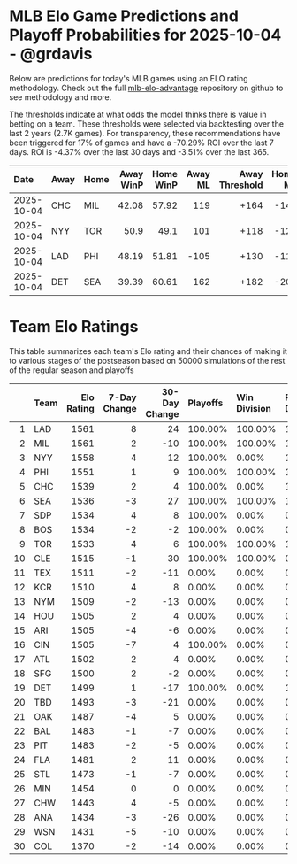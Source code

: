 # MLB Elo Game Predictions and Playoff Probabilities for 2025-10-04 - @grdavis
Below are predictions for today's MLB games using an ELO rating methodology. Check out the full [mlb-elo-advantage](https://github.com/grdavis/mlb-elo-advantage) repository on github to see methodology and more.

The thresholds indicate at what odds the model thinks there is value in betting on a team. These thresholds were selected via backtesting over the last 2 years (2.7K games). For transparency, these recommendations have been triggered for 17% of games and have a -70.29% ROI over the last 7 days. ROI is -4.37% over the last 30 days and -3.51% over the last 365.

| Date       | Away   | Home   |   Away WinP |   Home WinP |   Away ML |   Away Threshold |   Home ML |   Home Threshold |
|:-----------|:-------|:-------|------------:|------------:|----------:|-----------------:|----------:|-----------------:|
| 2025-10-04 | CHC    | MIL    |       42.08 |       57.92 |       119 |             +164 |      -145 |             -109 |
| 2025-10-04 | NYY    | TOR    |       50.9  |       49.1  |       101 |             +118 |      -121 |             +126 |
| 2025-10-04 | LAD    | PHI    |       48.19 |       51.81 |      -105 |             +130 |      -115 |             +114 |
| 2025-10-04 | DET    | SEA    |       39.39 |       60.61 |       162 |             +182 |      -207 |             -120 |

# Team Elo Ratings
This table summarizes each team's Elo rating and their chances of making it to various stages of the postseason based on 50000 simulations of the rest of the regular season and playoffs

|    | Team   |   Elo Rating |   7-Day Change |   30-Day Change | Playoffs   | Win Division   | Reach Div. Rd.   | Reach CS   | Reach WS   | Win WS   |
|---:|:-------|-------------:|---------------:|----------------:|:-----------|:---------------|:-----------------|:-----------|:-----------|:---------|
|  1 | LAD    |         1561 |              8 |              24 | 100.00%    | 100.00%        | 100.00%          | 52.76%     | 27.75%     | 16.30%   |
|  2 | MIL    |         1561 |              2 |             -10 | 100.00%    | 100.00%        | 100.00%          | 58.57%     | 31.06%     | 18.56%   |
|  3 | NYY    |         1558 |              4 |              12 | 100.00%    | 0.00%          | 100.00%          | 57.36%     | 37.32%     | 19.39%   |
|  4 | PHI    |         1551 |              1 |               9 | 100.00%    | 100.00%        | 100.00%          | 47.24%     | 23.01%     | 12.73%   |
|  5 | CHC    |         1539 |              2 |               4 | 100.00%    | 0.00%          | 100.00%          | 41.43%     | 18.18%     | 9.12%    |
|  6 | SEA    |         1536 |             -3 |              27 | 100.00%    | 100.00%        | 100.00%          | 64.41%     | 28.36%     | 11.47%   |
|  7 | SDP    |         1534 |              4 |               8 | 100.00%    | 0.00%          | 0.00%            | 0.00%      | 0.00%      | 0.00%    |
|  8 | BOS    |         1534 |             -2 |              -2 | 100.00%    | 0.00%          | 0.00%            | 0.00%      | 0.00%      | 0.00%    |
|  9 | TOR    |         1533 |              4 |               6 | 100.00%    | 100.00%        | 100.00%          | 42.64%     | 23.63%     | 9.49%    |
| 10 | CLE    |         1515 |             -1 |              30 | 100.00%    | 100.00%        | 0.00%            | 0.00%      | 0.00%      | 0.00%    |
| 11 | TEX    |         1511 |             -2 |             -11 | 0.00%      | 0.00%          | 0.00%            | 0.00%      | 0.00%      | 0.00%    |
| 12 | KCR    |         1510 |              4 |               8 | 0.00%      | 0.00%          | 0.00%            | 0.00%      | 0.00%      | 0.00%    |
| 13 | NYM    |         1509 |             -2 |             -13 | 0.00%      | 0.00%          | 0.00%            | 0.00%      | 0.00%      | 0.00%    |
| 14 | HOU    |         1505 |              2 |               4 | 0.00%      | 0.00%          | 0.00%            | 0.00%      | 0.00%      | 0.00%    |
| 15 | ARI    |         1505 |             -4 |              -6 | 0.00%      | 0.00%          | 0.00%            | 0.00%      | 0.00%      | 0.00%    |
| 16 | CIN    |         1505 |             -7 |               4 | 100.00%    | 0.00%          | 0.00%            | 0.00%      | 0.00%      | 0.00%    |
| 17 | ATL    |         1502 |              2 |               4 | 0.00%      | 0.00%          | 0.00%            | 0.00%      | 0.00%      | 0.00%    |
| 18 | SFG    |         1500 |              2 |              -2 | 0.00%      | 0.00%          | 0.00%            | 0.00%      | 0.00%      | 0.00%    |
| 19 | DET    |         1499 |              1 |             -17 | 100.00%    | 0.00%          | 100.00%          | 35.59%     | 10.70%     | 2.94%    |
| 20 | TBD    |         1493 |             -3 |             -21 | 0.00%      | 0.00%          | 0.00%            | 0.00%      | 0.00%      | 0.00%    |
| 21 | OAK    |         1487 |             -4 |               5 | 0.00%      | 0.00%          | 0.00%            | 0.00%      | 0.00%      | 0.00%    |
| 22 | BAL    |         1483 |             -1 |              -7 | 0.00%      | 0.00%          | 0.00%            | 0.00%      | 0.00%      | 0.00%    |
| 23 | PIT    |         1483 |             -2 |              -5 | 0.00%      | 0.00%          | 0.00%            | 0.00%      | 0.00%      | 0.00%    |
| 24 | FLA    |         1481 |              2 |              11 | 0.00%      | 0.00%          | 0.00%            | 0.00%      | 0.00%      | 0.00%    |
| 25 | STL    |         1473 |             -1 |              -7 | 0.00%      | 0.00%          | 0.00%            | 0.00%      | 0.00%      | 0.00%    |
| 26 | MIN    |         1454 |              0 |               0 | 0.00%      | 0.00%          | 0.00%            | 0.00%      | 0.00%      | 0.00%    |
| 27 | CHW    |         1443 |              4 |              -5 | 0.00%      | 0.00%          | 0.00%            | 0.00%      | 0.00%      | 0.00%    |
| 28 | ANA    |         1434 |             -3 |             -26 | 0.00%      | 0.00%          | 0.00%            | 0.00%      | 0.00%      | 0.00%    |
| 29 | WSN    |         1431 |             -5 |             -10 | 0.00%      | 0.00%          | 0.00%            | 0.00%      | 0.00%      | 0.00%    |
| 30 | COL    |         1370 |             -2 |             -14 | 0.00%      | 0.00%          | 0.00%            | 0.00%      | 0.00%      | 0.00%    |